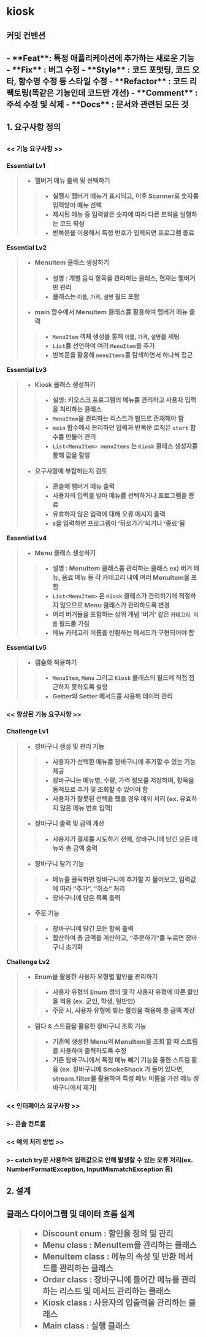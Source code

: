 # kiosk

<H2>커밋 컨벤션<H2/>
- **Feat**: 특정 애플리케이션에 추가하는 새로운 기능
- **Fix** : 버그 수정
- **Style** : 코드 포맷팅, 코드 오타, 함수명 수정 등 스타일 수정
- **Refactor** : 코드 리팩토링(똑같은 기능인데 코드만 개선)
- **Comment** : 주석 수정 및 삭제
- **Docs** : 문서와 관련된 모든 것


<H2>1. 요구사항 정의<H2/>

<H3><< 기능 요구사항 >><H3/>

**Essential Lv1**
>- 햄버거 메뉴 출력 및 선택하기
>>- 실행시 햄버거 메뉴가 표시되고, 이후 Scanner로 숫자를 입력받아 메뉴 선택
>>- 제시된 메뉴 중 입력받은 숫자에 따라 다른 로직을 실행하는 코드 작성
>>- 반복문을 이용해서 특정 번호가 입력되면 프로그램 종료

**Essential Lv2**
>- MenuItem 클래스 생성하기
>>- 설명 : 개별 음식 항목을 관리하는 클래스, 현재는 햄버거만 관리
>>- 클래스는 `이름`, `가격`, `설명` 필드 포함
>- main 함수에서 MenuItem 클래스를 활용하여 햄버거 메뉴 출력
>>- `MenuItem` 객체 생성을 통해 `이름`, `가격`, `설명`을 세팅
>>- `List`를 선언하여 여러 `MenuItem`을 추가
>>- 반복문을 활용해 `menuItems`를 탐색하면서 하나씩 접근

**Essential Lv3**
>- Kiosk 클래스 생성하기
>>- 설명: 키오스크 프로그램의 메뉴를 관리하고 사용자 입력을 처리하는 클래스
>>- `MenuItem`을 관리하는 리스트가 필드로 존재해야 함
>>- `main` 함수에서 관리하던 입력과 반복문 로직은 `start` 함수를 만들어 관리
>>- `List<MenuItem> menuItems` 는 `Kiosk` 클래스 생성자를 통해 값을 할당
>- 요구사항에 부합하는지 검토
>>- 콘솔에 햄버거 메뉴 출력
>>- 사용자의 입력을 받아 메뉴를 선택하거나 프로그램을 종료
>>- 유효하지 않은 입력에 대해 오류 메시지 출력
>>- `0`을 입력하면 프로그램이 ‘뒤로가기’되거나 ‘종료’됨

**Essential Lv4**
>- Menu 클래스 생성하기
>>- 설명 : MenuItem 클래스를 관리하는 클래스
    ex) 버거 메뉴, 음료 메뉴 등 각 카테고리 내에 여러 MenuItem을 포함
>>- `List<MenuItem>` 은 `Kiosk` 클래스가 관리하기에 적절하지 않으므로 Menu 클래스가 관리하도록 변경
>>- 여러 버거들을 포함하는 상위 개념 ‘버거’ 같은 `카테고리 이름` 필드를 가짐
>>- 메뉴 카테고리 이름을 반환하는 메서드가 구현되어야 함

**Essential Lv5**
>- 캡슐화 적용하기
>>- `MenuItem`, `Menu` 그리고 `Kiosk` 클래스의 필드에 직접 접근하지 못하도록 설정
>>- Getter와 Setter 메서드를 사용해 데이터 관리



<H3><< 향상된 기능 요구사항 >><H3/>

**Challenge Lv1**
>- 장바구니 생성 및 관리 기능
>>- 사용자가 선택한 메뉴를 장바구니에 추가할 수 있는 기능 제공
>>- 장바구니는 메뉴명, 수량, 가격 정보를 저장하며, 항목을 동적으로 추가 및 조회할 수 있어야 함
>>- 사용자가 잘못된 선택을 했을 경우 예외 처리 (ex. 유효하지 않은 메뉴 번호 입력)
>- 장바구니 출력 및 금액 계산
>>- 사용자가 결제를 시도하기 전에, 장바구니에 담긴 모든 메뉴와 총 금액 출력
>- 장바구니 담기 기능
>>- 메뉴를 클릭하면 장바구니에 추가할 지 물어보고, 입력값에 따라 “추가”, “취소” 처리
>>- 장바구니에 담은 목록 출력
>- 주문 기능
>>- 장바구니에 담긴 모든 항목 출력
>>- 합산하여 총 금액을 계산하고, “주문하기”를 누르면 장바구니 초기화

**Challenge Lv2**
>- Enum을 활용한 사용자 유형별 할인율 관리하기
>>- 사용자 유형의 Enum 정의 및 각 사용자 유형에 따른 할인율 적용 (ex. 군인, 학생, 일반인)
>>- 주문 시, 사용자 유형에 맞는 할인율 적용해 총 금액 계산
>- 람다 & 스트림을 활용한 장바구니 조회 기능
>>- 기존에 생성한 Menu의 MenuItem을 조회 할 때 스트림을 사용하여 출력하도록 수정
>>- 기존 장바구니에서 특정 메뉴 빼기 기능을 통한 스트림 활용
    (ex. 장바구니에 SmokeShack 가 들어 있다면, stream.filter를 활용하여 특정 메뉴 이름을 가진 메뉴 장바구니에서 제거)

<H3><< 인터페이스 요구사항 >><H3/>
>- 콘솔 컨트롤

<H3><< 예외 처리 방법 >><H3/>
>- catch try문 사용하여 입력값으로 인해 발생할 수 있는 오류 처리(ex. NumberFormatException, InputMismatchException 등)


<h2>2. 설계<h2/>

**클래스 다이어그램 및 데이터 흐름 설계**
>- Discount enum : 할인율 정의 및 관리
>- Menu class : MenuItem을 관리하는 클래스
>- MenuItem class : 메뉴의 속성 및 반환 메서드를 관리하는 클래스
>- Order class : 장바구니에 들어간 메뉴를 관리하는 리스트 및 메서드 관리하는 클래스
>- Kiosk class : 사용자의 입출력을 관리하는 클래스
>- Main class : 실행 클래스
